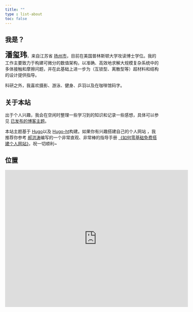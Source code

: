 ```yaml
---
title: ""
type : list-about
toc: false
---
```

## 我是？
<font size="5">**潘玺玮**</font>，来自江苏省 [扬州市](https://baike.baidu.com/item/%E6%89%AC%E5%B7%9E%E5%B8%82/6102423)，目前在美国普林斯顿大学攻读博士学位。我的工作主要致力于构建可微分的数值架构，以准确、高效地求解大规模复杂系统中的多体接触和摩擦问题，并在此基础上进一步为（互锁型、离散型等）超材料和结构的设计提供指导。

科研之外，我喜欢摄影、游泳、健身、乒羽以及在咖啡馆码字。


## 关于本站
出于个人兴趣，我会在空闲时整理一些学习到的知识和记录一些感想，具体可以参见 [已发布的博客主题](https://xiweipan.com/tags)。

本站主题基于 [Hugo](https://gohugo.io/)以及 [Hugo-ht](https://github.com/hongtaoh/hugo-ht)构建。如果你有兴趣搭建自己的个人网站 <i class='fa fa-object-group'></i>，我推荐你参考 [郝洪涛](https://hongtaoh.com/)编写的一个非常直观、非常棒的指导手册 [《如何零基础免费搭建个人网站》](https://hongtaoh.com/cn/2021/03/02/personal-website-tutorial/)，祝一切顺利~


## 位置
<iframe src="https://www.google.com/maps/embed?pb=!1m18!1m12!1m3!1d3040.966089067529!2d-74.65765418793683!3d40.3430982599978!2m3!1f0!2f0!3f0!3m2!1i1024!2i768!4f13.1!3m3!1m2!1s0x89c3e6d8cd98b6e9%3A0x2ba7ed6fa90024f!2z5pmu5p6X5pav6aCT5aSn5a24!5e0!3m2!1szh-CN!2sus!4v1751404475632!5m2!1szh-CN!2sus" width="600" height="450" style="border:0;" allowfullscreen="" loading="lazy" referrerpolicy="no-referrer-when-downgrade"></iframe>